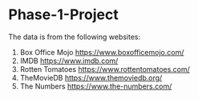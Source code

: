 # Phase-1-Project
The data is from the following websites:

1. Box Office Mojo https://www.boxofficemojo.com/
2. IMDB https://www.imdb.com/ 
3. Rotten Tomatoes https://www.rottentomatoes.com/
4. TheMovieDB https://www.themoviedb.org/ 
5. The Numbers https://www.the-numbers.com/
